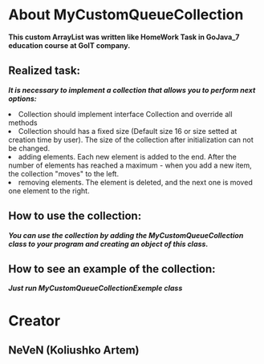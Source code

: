 About MyCustomQueueCollection
===================
**This custom ArrayList was written like HomeWork Task in GoJava_7 education course at GoIT company.**

Realized task:
------------------------
***It is necessary to implement a collection that allows you to perform next options:***
 <li> Collection should implement interface Collection<T> and override all methods
 <li> Collection should has a fixed size (Default size 16 or size setted at creation time by user).
 The size of the collection after initialization can not be changed.
 <li> adding elements. Each new element is added to the end. After the number of elements has
 reached a maximum - when you add a new item, the collection "moves" to the left.
 <li> removing elements. The element is deleted, and the next one is moved one element to the right.

How to use the collection:
--------------------------

***You can use the collection by adding the MyCustomQueueCollection class to your program and
creating an object of this class.***

How to see an example of the collection:
----------------------------------------
***Just run MyCustomQueueCollectionExemple class***

Creator
=======
NeVeN (Koliushko Artem)
-----------------------
